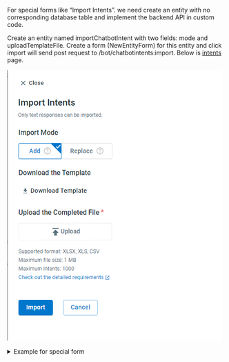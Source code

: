 For special forms like “Import Intents”. we need create an entity with no corresponding database table and implement the backend API in custom code.
 
Create an entity named importChatbotIntent with two fields: mode and uploadTemplateFile. Create a form (NewEntityForm) for this entity and click import will send post request to /bot/chatbotintents:import. Below is [intents](https://dash11.comm100.io/ui/10100000/bot/aichatbot/intents/) page.

![specialform.png](/.attachments/specialform-bfa0737b-2bb0-4359-b522-d0053eb61981.png)

<details>
<summary>Example for special form</summary>

Below screenshot is a part of bot's [intents](https://dash11.comm100.io/ui/10100000/bot/aichatbot/intents/) page, click import button in left top of the page.

The configurations as following:
- entity
  - fields
    - uploadTemplateFile field
      - `name` is `uploadTemplateFile`
      - `type` is `file`
    - mode field
      - `name` is `uploadTemplateFile`
      - `type` is `file`
  - singleRowUI
    - `editFormName` is `''`
    - `newFormName` is `importChatbotIntent`
    - forms
      - importChatbotIntent form
        - `name` is `importChatbotIntent`
        - `title` is `Import Intents`
        - `description` is `Only text responses can be imported.`
        - `descriptionPosition` is `belowTitle`
        - `sizeForDisplayInDrawer` is `small`

</details>
